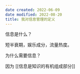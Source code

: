 ```yaml
---
date created: 2022-06-09
date modified: 2022-08-20
title: 我对信息管理的定义
---
```


信息是什么？

短半衰期，娱乐成分，流量热度。

为什么需要信息？

因为 [[信息是知识的有机组成部分]]
